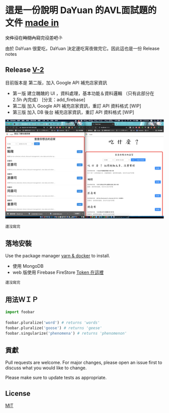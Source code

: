 # 這是一份說明 DaYuan 的AVL面試題的文件 [made in](https://www.makeareadme.com/#mind-reading)
~~文件沒在時間內寫完沒差吧？~~

由於 DaYuan 很愛吃，DaYuan 決定邊吃宵夜做完它。因此這也是一份 Release notes

## Release  [V-2](https://dayuan-avl-test.web.app/)

目前版本是 第二版，加入 Google API 補充店家資訊

- 第ㄧ版 建立醜醜的 UI ，資料處理，基本功能＆資料邏輯 （只有此部分在 2.5h 內完成） [分支：add_firebase]
- 第二版 加入 Google API 補充店家資訊，重訂 API 資料格式 [WIP]
- 第三版 加入 DB 後台 補充店家資訊，重訂 API 資料格式 [WIP]


![V1&V2](https://github.com/CS6/AVLdayuan/blob/New_beginning/DOC/AB.jpg?raw=true)

```bash
還沒寫完
```
## 落地安裝

Use the package manager [yarn & docker](https://自己google啦/) to install.

- 使用 MongoDB
- web 版使用 Firebase FireStore [Token 在這裡](https://🈸️請/)

```bash
還沒寫完
```


## 用法ＷＩＰ

```python
import foobar

foobar.pluralize('word') # returns 'words'
foobar.pluralize('goose') # returns 'geese'
foobar.singularize('phenomena') # returns 'phenomenon'
```

## 貢獻
Pull requests are welcome. For major changes, please open an issue first to discuss what you would like to change.

Please make sure to update tests as appropriate.

## License
[MIT](https://choosealicense.com/licenses/mit/)